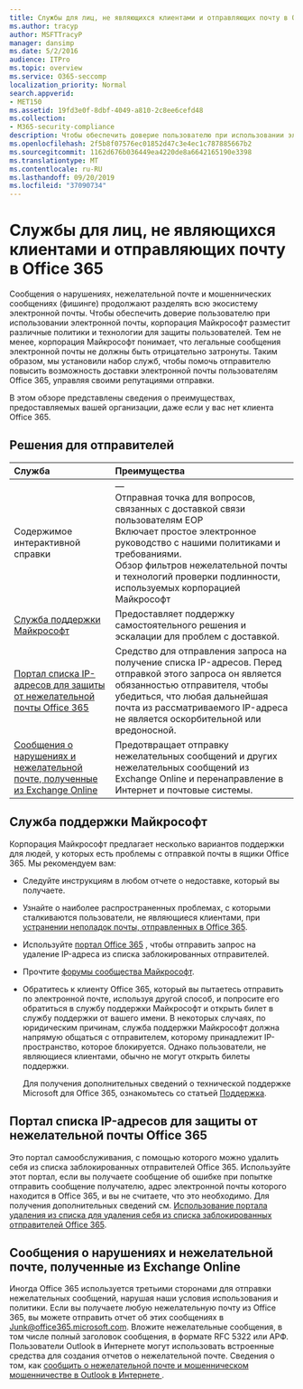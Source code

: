 ```yaml
---
title: Службы для лиц, не являющихся клиентами и отправляющих почту в Office 365
ms.author: tracyp
author: MSFTTracyP
manager: dansimp
ms.date: 5/2/2016
audience: ITPro
ms.topic: overview
ms.service: O365-seccomp
localization_priority: Normal
search.appverid:
- MET150
ms.assetid: 19fd3e0f-8dbf-4049-a810-2c8ee6cefd48
ms.collection:
- M365-security-compliance
description: Чтобы обеспечить доверие пользователю при использовании электронной почты, корпорация Майкрософт разместит различные политики и технологии для защиты пользователей.
ms.openlocfilehash: 2f5b8f07576ec01852d47c3e4ec1c787885667b2
ms.sourcegitcommit: 1162d676b036449ea4220de8a6642165190e3398
ms.translationtype: MT
ms.contentlocale: ru-RU
ms.lasthandoff: 09/20/2019
ms.locfileid: "37090734"
---
```

# <a name="services-for-non-customers-sending-mail-to-office-365"></a>Службы для лиц, не являющихся клиентами и отправляющих почту в Office 365
  
Сообщения о нарушениях, нежелательной почте и мошеннических сообщениях (фишинге) продолжают разделять всю экосистему электронной почты. Чтобы обеспечить доверие пользователю при использовании электронной почты, корпорация Майкрософт разместит различные политики и технологии для защиты пользователей. Тем не менее, корпорация Майкрософт понимает, что легальные сообщения электронной почты не должны быть отрицательно затронуты. Таким образом, мы установили набор служб, чтобы помочь отправителю повысить возможность доставки электронной почты пользователям Office 365, управляя своими репутациями отправки.
  
В этом обзоре представлены сведения о преимуществах, предоставляемых вашей организации, даже если у вас нет клиента Office 365.
  
## <a name="sender-solutions"></a>Решения для отправителей
<a name="sectionSection0"> </a>

|**Служба**|**Преимущества**|
|:-----|:-----|
|Содержимое интерактивной справки  <br/> | —  <br/>  Отправная точка для вопросов, связанных с доставкой связи пользователям EOP  <br/>  Включает простое электронное руководство с нашими политиками и требованиями.  <br/>  Обзор фильтров нежелательной почты и технологий проверки подлинности, используемых корпорацией Майкрософт  <br/> |
|[Служба поддержки Майкрософт](services-for-non-customers.md#AboutSupport) <br/> |Предоставляет поддержку самостоятельного решения и эскалации для проблем с доставкой.  <br/> |
|[Портал списка IP-адресов для защиты от нежелательной почты Office 365](services-for-non-customers.md#DelistPortal) <br/> |Средство для отправления запроса на получение списка IP-адресов. Перед отправкой этого запроса он является обязанностью отправителя, чтобы убедиться, что любая дальнейшая почта из рассматриваемого IP-адреса не является оскорбительной или вредоносной.  <br/> |
|[Сообщения о нарушениях и нежелательной почте, полученные из Exchange Online](services-for-non-customers.md#ReportOurJunk) <br/> |Предотвращает отправку нежелательных сообщений и других нежелательных сообщений из Exchange Online и перенаправление в Интернет и почтовые системы.  <br/> |
   
## <a name="microsoft-support"></a>Служба поддержки Майкрософт
<a name="AboutSupport"> </a>

Корпорация Майкрософт предлагает несколько вариантов поддержки для людей, у которых есть проблемы с отправкой почты в ящики Office 365. Мы рекомендуем вам:
  
- Следуйте инструкциям в любом отчете о недоставке, который вы получаете.
    
- Узнайте о наиболее распространенных проблемах, с которыми сталкиваются пользователи, не являющиеся клиентами, при [устранении неполадок почты, отправленных в Office 365](troubleshooting-mail-sent-to-office-365.md).
    
- Используйте [портал Office 365](https://sender.office.com) , чтобы отправить запрос на удаление IP-адреса из списка заблокированных отправителей. 
    
- Прочтите [форумы сообщества Майкрософт](https://community.office365.com/en-us/f/).
    
- Обратитесь к клиенту Office 365, который вы пытаетесь отправить по электронной почте, используя другой способ, и попросите его обратиться в службу поддержки Майкрософт и открыть билет в службу поддержки от вашего имени. В некоторых случаях, по юридическим причинам, служба поддержки Майкрософт должна напрямую общаться с отправителем, которому принадлежит IP-пространство, которое блокируется. Однако пользователи, не являющиеся клиентами, обычно не могут открыть билеты поддержки.
    
     Для получения дополнительных сведений о технической поддержке Microsoft для Office 365, ознакомьтесь со статьей [Поддержка](https://technet.microsoft.com/library/office-365-support.aspx).
    
## <a name="office-365-anti-spam-ip-delist-portal"></a>Портал списка IP-адресов для защиты от нежелательной почты Office 365
<a name="DelistPortal"> </a>

Это портал самообслуживания, с помощью которого можно удалить себя из списка заблокированных отправителей Office 365. Используйте этот портал, если вы получаете сообщение об ошибке при попытке отправить сообщение получателю, адрес электронной почты которого находится в Office 365, и вы не считаете, что это необходимо. Для получения дополнительных сведений см. [Использование портала удаления из списка для удаления себя из списка заблокированных отправителей Office 365](use-the-delist-portal-to-remove-yourself-from-the-office-365-blocked-senders-lis.md).
  
## <a name="abuse-and-spam-reporting-for-junk-email-originating-from-exchange-online"></a>Сообщения о нарушениях и нежелательной почте, полученные из Exchange Online
<a name="ReportOurJunk"> </a>

Иногда Office 365 используется третьими сторонами для отправки нежелательных сообщений, нарушая наши условия использования и политики. Если вы получаете любую нежелательную почту из Office 365, вы можете отправить отчет об этих сообщениях в [Junk@office365.microsoft.com](mailto:junk@office365.microsoft.com). Вложите нежелательные сообщения, в том числе полный заголовок сообщения, в формате RFC 5322 или АРФ. Пользователи Outlook в Интернете могут использовать встроенные средства для создания отчетов о нежелательной почте. Сведения о том, как [сообщить о нежелательной почте и мошенническом мошенничестве в Outlook в Интернете ](report-junk-email-and-phishing-scams-in-outlook-on-the-web-eop.md).
  

